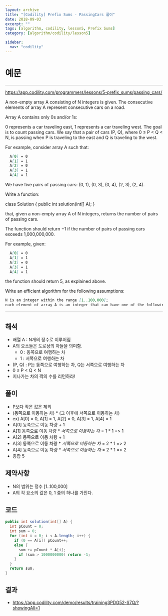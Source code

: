 ```yaml
---
layout: archive
title: "[Codility] Prefix Sums - PassingCars 풀이"
date: 2018-09-03
excerpt: ""
tags: [algorithm, codility, lesson5, Prefix Sums]
category: [algorithm/codility/lesson5]

sidebar:
  nav: "codility"
---
```


# 예문

* * *

<https://app.codility.com/programmers/lessons/5-prefix_sums/passing_cars/>

A non-empty array A consisting of N integers is given. The consecutive elements of array A represent consecutive cars on a road.

Array A contains only 0s and/or 1s:

0 represents a car traveling east,
1 represents a car traveling west.
The goal is to count passing cars. We say that a pair of cars (P, Q), where 0 ≤ P < Q < N, is passing when P is traveling to the east and Q is traveling to the west.

For example, consider array A such that:

``` markdown
  A[0] = 0
  A[1] = 1
  A[2] = 0
  A[3] = 1
  A[4] = 1
```

We have five pairs of passing cars: (0, 1), (0, 3), (0, 4), (2, 3), (2, 4).

Write a function:

class Solution { public int solution(int[] A); }

that, given a non-empty array A of N integers, returns the number of pairs of passing cars.

The function should return −1 if the number of pairs of passing cars exceeds 1,000,000,000.

For example, given:

``` markdown
  A[0] = 0
  A[1] = 1
  A[2] = 0
  A[3] = 1
  A[4] = 1
```

the function should return 5, as explained above.

Write an efficient algorithm for the following assumptions:

``` markdown
N is an integer within the range [1..100,000];
each element of array A is an integer that can have one of the following values: 0, 1.
```

* * *

## 해석

* 배열 A : N개의 정수로 이루어짐
* A의 요소들은 도로상의 차들을 의미함.
  * 0 : 동쪽으로 여행하는 차
  * 1 : 서쪽으로 여행하는 차
* (P, Q) : P는 동쪽으로 여행하는 차, Q는 서쪽으로 여행하는 차
* 0 ≤ P < Q < N
* 지나가는 차의 짝의 수를 리턴하라!

## 풀이

* P보다 작은 값은 제외
* (동쪽으로 이동하는 차) * (그 이후에 서쪽으로 이동하는 차)
* ex) A[0] = 0, A[1] = 1, A[2] = 0, A[3] = 1, A[4] = 1
* A[0] 동쪽으로 이동 차량 + 1
* A[1] 동쪽으로 이동 차량 * *서쪽으로 이동하는 차* = 1 * 1 => 1
* A[2] 동쪽으로 이동 차량 + 1
* A[3] 동쪽으로 이동 차량 * *서쪽으로 이동하는 차* = 2 * 1 => 2
* A[4] 동쪽으로 이동 차량 * *서쪽으로 이동하는 차* = 2 * 1 => 2
* 총합 5

## 제약사항

* N의 범위는 정수 [1..100,000]
* A의 각 요소의 값은 0, 1 중의 하나를 가진다.

## 코드

``` java
public int solution(int[] A) {
  int pCount = 0;
  int sum = 0;
  for (int i = 0; i < A.length; i++) {
    if (0 == A[i]) pCount++;
    else {
      sum += pCount * A[i];
      if (sum > 1000000000) return -1;
    }
  }
  return sum;
}
```

## 결과

* <https://app.codility.com/demo/results/training3PDG52-S7Q/?showingAll=1>